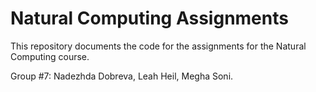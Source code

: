 # Natural Computing Assignments

This repository documents the code for the assignments for the Natural Computing course.

Group #7: Nadezhda Dobreva, Leah Heil, Megha Soni.
